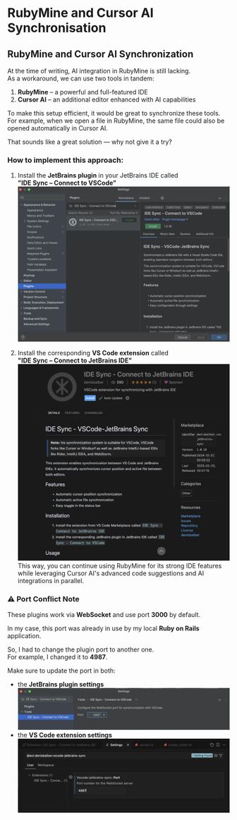 # RubyMine and Cursor AI Synchronisation


## RubyMine and Cursor AI Synchronization

At the time of writing, AI integration in RubyMine is still lacking.  
As a workaround, we can use two tools in tandem:

1. **RubyMine** – a powerful and full-featured IDE
2. **Cursor AI** – an additional editor enhanced with AI capabilities

To make this setup efficient, it would be great to synchronize these tools.  
For example, when we open a file in RubyMine, the same file could also be opened automatically in Cursor AI.

That sounds like a great solution — why not give it a try?

### How to implement this approach:

1. Install the **JetBrains plugin** in your JetBrains IDE called  
   **"IDE Sync – Connect to VSCode"**
![ruby mine plugin](ruby-mine-plugin.png)

2. Install the corresponding **VS Code extension** called  
   **"IDE Sync – Connect to JetBrains IDE"**
![vs code plugin](vs-code-plugin.png)
This way, you can continue using RubyMine for its strong IDE features while leveraging Cursor AI's advanced code suggestions and AI integrations in parallel.

### ⚠️ Port Conflict Note

These plugins work via **WebSocket** and use port **3000** by default.

In my case, this port was already in use by my local **Ruby on Rails** application.

So, I had to change the plugin port to another one.  
For example, I changed it to **4987**.

Make sure to update the port in both:

- the **JetBrains plugin settings**
![ruby-mine-change-port](ruby-mine-change-port.png)
- the **VS Code extension settings**
![vs code change port](vs-code-change-port.png)
